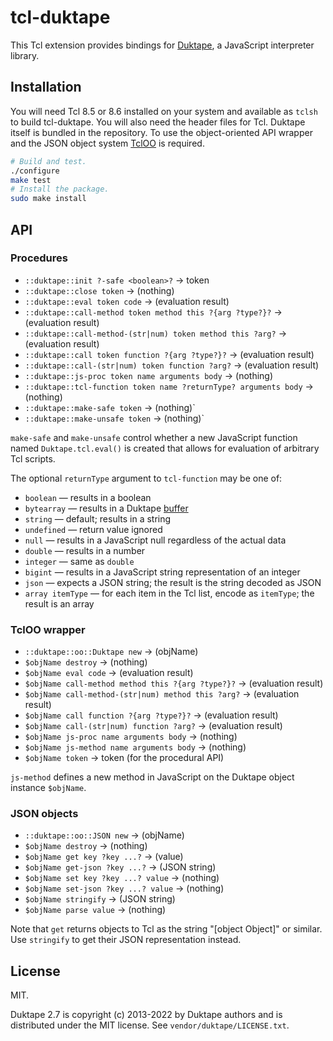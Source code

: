 # tcl-duktape

This Tcl extension provides bindings for [Duktape](http://duktape.org/),
a JavaScript interpreter library.

## Installation

You will need Tcl 8.5 or 8.6 installed on your system and available as `tclsh`
to build tcl-duktape. You will also need the header files for Tcl. Duktape
itself is bundled in the repository. To use the object-oriented API wrapper
and the JSON object system [TclOO](https://wiki.tcl-lang.org/18152) is
required.

```sh
# Build and test.
./configure
make test
# Install the package.
sudo make install
```

## API

### Procedures

* `::duktape::init ?-safe <boolean>?` -> token
* `::duktape::close token` -> (nothing)
* `::duktape::eval token code` -> (evaluation result)
* `::duktape::call-method token method this ?{arg ?type?}?` -> (evaluation result)
* `::duktape::call-method-(str|num) token method this ?arg?` -> (evaluation result)
* `::duktape::call token function ?{arg ?type?}?` -> (evaluation result)
* `::duktape::call-(str|num) token function ?arg?` -> (evaluation result)
* `::duktape::js-proc token name arguments body` -> (nothing)
* `::duktape::tcl-function token name ?returnType? arguments body` -> (nothing)
* `::duktape::make-safe token` -> (nothing)`
* `::duktape::make-unsafe token` -> (nothing)`

`make-safe` and `make-unsafe` control whether a new JavaScript function named
`Duktape.tcl.eval()` is created that allows for evaluation of arbitrary Tcl
scripts.

The optional `returnType` argument to `tcl-function` may be one of:
  * `boolean` — results in a boolean
  * `bytearray` — results in a Duktape [buffer](https://duktape.org/guide.html#bufferobjects)
  * `string` — default; results in a string
  * `undefined` — return value ignored
  * `null` — results in a JavaScript null regardless of the actual data
  * `double` — results in a number
  * `integer` — same as `double`
  * `bigint` — results in a JavaScript string representation of an integer
  * `json` — expects a JSON string; the result is the string decoded as JSON
  * `array itemType` — for each item in the Tcl list, encode as `itemType`;
                       the result is an array

### TclOO wrapper

* `::duktape::oo::Duktape new` -> (objName)
* `$objName destroy` -> (nothing)
* `$objName eval code` -> (evaluation result)
* `$objName call-method method this ?{arg ?type?}?` -> (evaluation result)
* `$objName call-method-(str|num) method this ?arg?` -> (evaluation result)
* `$objName call function ?{arg ?type?}?` -> (evaluation result)
* `$objName call-(str|num) function ?arg?` -> (evaluation result)
* `$objName js-proc name arguments body` -> (nothing)
* `$objName js-method name arguments body` -> (nothing)
* `$objName token` -> token (for the procedural API)

`js-method` defines a new method in JavaScript on the Duktape object instance
`$objName`.

### JSON objects

* `::duktape::oo::JSON new` -> (objName)
* `$objName destroy` -> (nothing)
* `$objName get key ?key ...?` -> (value)
* `$objName get-json ?key ...?` -> (JSON string)
* `$objName set key ?key ...? value` -> (nothing)
* `$objName set-json ?key ...? value` -> (nothing)
* `$objName stringify` -> (JSON string)
* `$objName parse value` -> (nothing)

Note that `get` returns objects to Tcl as the string "[object Object]" or
similar. Use `stringify` to get their JSON representation instead.

## License

MIT.

Duktape 2.7 is copyright (c) 2013-2022 by Duktape authors and is distributed
under the MIT license. See `vendor/duktape/LICENSE.txt`.

